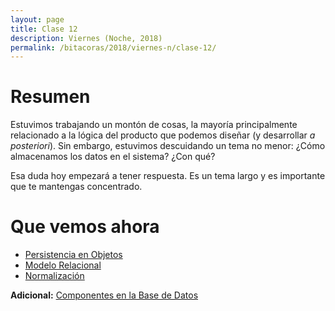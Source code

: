 ```yaml
---
layout: page
title: Clase 12
description: Viernes (Noche, 2018)
permalink: /bitacoras/2018/viernes-n/clase-12/
---
```


# Resumen

Estuvimos trabajando un montón de cosas, la mayoría principalmente relacionado a la lógica del producto que podemos diseñar (y desarrollar _a posteriori_). Sin embargo, estuvimos descuidando un tema no menor: ¿Cómo almacenamos los datos en el sistema? ¿Con qué?
 
Esa duda hoy empezará a tener respuesta. Es un tema largo y es importante que te mantengas concentrado.

# Que vemos ahora

- [Persistencia en Objetos](https://docs.google.com/document/d/1nCy-Xk00lBUrBFQvTWk9P5xsw8ee6JOVklSUlRN3mUI/edit)
- [Modelo Relacional](https://docs.google.com/document/d/1uF3yoYIFmLxTH5ZJoT9I3cc5TW9b-H3BqZJbLudKBcA/edit#heading=h.aa3gqw2dds4m)
- [Normalización](https://docs.google.com/document/d/1Jil-3oiveXDtY1iKBCof7jE9ooRFJ-f1KjcXgaGk6F0/edit#heading=h.aa3gqw2dds4m)

**Adicional:** [Componentes en la Base de Datos](https://docs.google.com/document/d/1zeagKbYb5w1mGCbTDGT1gRgaQS5keLrnAfFAn8v2dtY/edit)
